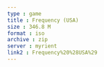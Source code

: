 ```yaml
---
type : game
title : Frequency (USA)
size : 346.8 M
format : iso
archive : zip
server : myrient
link2 : Frequency%20%28USA%29
---
```


